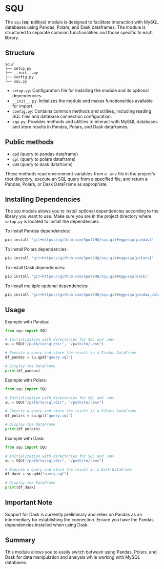 # SQU

The `squ` (**sq**l **u**tilities) module is designed to facilitate interaction with MySQL databases using Pandas, Polars, and Dask dataframes. The module is structured to separate common functionalities and those specific to each library.

## Structure

```
squ/
├── setup.py
├── __init__.py
├── config.py
└── squ.py
```
- `setup.py`: Configuration file for installing the module and its optional dependencies.
- `__init__.py`: Initializes the module and makes functionalities available for import.
- `config.py`: Contains common methods and utilities, including reading SQL files and database connection configuration.
- `squ.py`: Provides methods and utilities to interact with MySQL databases and store results in Pandas, Polars, and Dask dataframes.

## Public methods

- `qpd` (query to pandas dataframe)
- `qpl` (query to polars dataframe)
- `qdd` (query to dask dataframe)

These methods read environment variables from a `.env` file in the project's root directory, execute an SQL query from a specified file, and return a Pandas, Polars, or Dask DataFrame as appropriate.

## Installing Dependencies

The `SQU` module allows you to install optional dependencies according to the library you want to use. Make sure you are in the project directory where `setup.py` is located to install the dependencies.

To install Pandas dependencies:

```bash
pip install 'git+https://github.com/Spot2HQ/squ.git#egg=squ[pandas]'

```
To install Polars dependencies:

```bash
pip install 'git+https://github.com/Spot2HQ/squ.git#egg=squ[polars]'
```
To install Dask dependencies:

```bash
pip install 'git+https://github.com/Spot2HQ/squ.git#egg=squ[dask]'
```
To install multiple optional dependencies:

```bash
pip install 'git+https://github.com/Spot2HQ/squ.git#egg=squ[pandas,polars]'
```

## Usage

Example with Pandas:
```python
from squ import SQU

# Initialization with directories for SQL and .env
su = SQU("/path/to/sql/dir", "/path/to/.env")

# Execute a query and store the result in a Pandas DataFrame
df_pandas = su.qpd("query.sql")

# Display the DataFrame
print(df_pandas)

```

Example with Polars:

```python
from squ import SQU

# Initialization with directories for SQL and .env
su = SQU("/path/to/sql/dir", "/path/to/.env")

# Execute a query and store the result in a Polars DataFrame
df_polars = su.qpl("query.sql")

# Display the DataFrame
print(df_polars)

```

Example with Dask:

```python
from squ import SQU

# Initialization with directories for SQL and .env
su = SQU("/path/to/sql/dir", "/path/to/.env")

# Execute a query and store the result in a Dask DataFrame
df_dask = su.qdd("query.sql")

# Display the DataFrame
print(df_dask)

```

## Important Note

Support for Dask is currently preliminary and relies on Pandas as an intermediary for establishing the connection. Ensure you have the Pandas dependencies installed when using Dask.

## Summary

This module allows you to easily switch between using Pandas, Polars, and Dask for data manipulation and analysis while working with MySQL databases.

